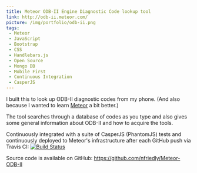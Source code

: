 ```yaml
---
title: Meteor ODB-II Engine Diagnostic Code lookup tool
link: http://odb-ii.meteor.com/
picture: /img/portfolio/odb-ii.png
tags:
 - Meteor
 - JavaScript
 - Bootstrap
 - CSS
 - Handlebars.js
 - Open Source
 - Mongo DB
 - Mobile First
 - Continuous Integration
 - CasperJS
---
```

I built this to look up ODB-II diagnostic codes from my phone. (And also because I wanted to learn <a href="http://www.meteor.com/">Meteor</a> a bit better.)

The tool searches through a database of codes as you type and also gives some general information about ODB-II and how to acquire the tools.

Continuously integrated with a suite of CasperJS (PhantomJS) tests and continuously deployed to Meteor's infrastructure after each GitHub push via Travis CI: [![Build Status](https://travis-ci.org/nfriedly/Meteor-ODB-II.png?branch=master)](https://travis-ci.org/nfriedly/Meteor-ODB-II)

Source code is available on GitHub: https://github.com/nfriedly/Meteor-ODB-II